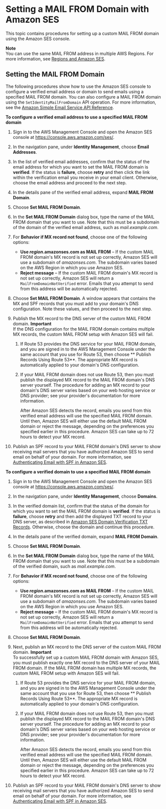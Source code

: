 # Setting a MAIL FROM Domain with Amazon SES<a name="mail-from-set"></a>

This topic contains procedures for setting up a custom MAIL FROM domain using the Amazon SES console\.

**Note**  
You can use the same MAIL FROM address in multiple AWS Regions\. For more information, see [Regions and Amazon SES](regions.md)\.

## Setting the MAIL FROM Domain<a name="mail-from-setup-procedure"></a>

The following procedures show how to use the Amazon SES console to configure a verified email address or domain to send emails using a specified MAIL FROM domain\. You can also configure a MAIL FROM domain using the `SetIdentityMailFromDomain` API operation\. For more information, see the [Amazon Simple Email Service API Reference](https://docs.aws.amazon.com/ses/latest/APIReference/)\.

**To configure a verified email address to use a specified MAIL FROM domain**

1. Sign in to the AWS Management Console and open the Amazon SES console at [https://console\.aws\.amazon\.com/ses/](https://console.aws.amazon.com/ses/)\.

1. In the navigation pane, under **Identity Management**, choose **Email Addresses**\.

1. In the list of verified email addresses, confirm that the status of the email address for which you want to set the MAIL FROM domain is **verified**\. If the status is **failure**, choose **retry** and then click the link within the verification email you receive in your email client\. Otherwise, choose the email address and proceed to the next step\.

1. In the details pane of the verified email address, expand **MAIL FROM Domain**\.

1. Choose **Set MAIL FROM Domain**\.

1. In the **Set MAIL FROM Domain** dialog box, type the name of the MAIL FROM domain that you want to use\. Note that this must be a subdomain of the domain of the verified email address, such as *mail\.example\.com*\.

1. For **Behavior if MX record not found**, choose one of the following options:
   + **Use *region*\.amazonses\.com as MAIL FROM** – If the custom MAIL FROM domain's MX record is not set up correctly, Amazon SES will use a subdomain of *amazonses\.com*\. The subdomain varies based on the AWS Region in which you use Amazon SES\.
   + **Reject message** – If the custom MAIL FROM domain's MX record is not set up correctly, Amazon SES will return a `MailFromDomainNotVerified` error\. Emails that you attempt to send from this address will be automatically rejected\.

1. Choose **Set MAIL FROM Domain**\. A window appears that contains the MX and SPF records that you must add to your domain's DNS configuration\. Note these values, and then proceed to the next step\.

1. Publish the MX record to the DNS server of the custom MAIL FROM domain\.
**Important**  
If the DNS configuration for the MAIL FROM domain contains multiple MX records, the custom MAIL FROM setup with Amazon SES will fail\.

   1. If Route 53 provides the DNS service for your MAIL FROM domain, and you are signed in to the AWS Management Console under the same account that you use for Route 53, then choose ** Publish Records Using Route 53**\. The appropriate MX record is automatically applied to your domain's DNS configuration\.

   1. If your MAIL FROM domain does not use Route 53, then you must publish the displayed MX record to the MAIL FROM domain's DNS server yourself\. The procedure for adding an MX record to your domain's DNS server varies based on your web hosting service or DNS provider; see your provider's documentation for more information\. 

      After Amazon SES detects the record, emails you send from this verified email address will use the specified MAIL FROM domain\. Until then, Amazon SES will either use the default MAIL FROM domain or reject the message, depending on the preferences you specified earlier in this procedure\. Amazon SES can take up to 72 hours to detect your MX record\.

1. Publish an SPF record to your MAIL FROM domain's DNS server to show receiving mail servers that you have authorized Amazon SES to send email on behalf of your domain\. For more information, see [Authenticating Email with SPF in Amazon SES](spf.md)\.

**To configure a verified domain to use a specified MAIL FROM domain**

1. Sign in to the AWS Management Console and open the Amazon SES console at [https://console\.aws\.amazon\.com/ses/](https://console.aws.amazon.com/ses/)\.

1. In the navigation pane, under **Identity Management**, choose **Domains**\.

1. In the verified domain list, confirm that the status of the domain for which you want to set the MAIL FROM domain is **verified**\. If the status is **failure**, choose **retry** and then add the displayed TXT record to your DNS server, as described in [Amazon SES Domain Verification TXT Records](dns-txt-records.md)\. Otherwise, choose the domain and continue this procedure\.

1. In the details pane of the verified domain, expand **MAIL FROM Domain**\.

1. Choose **Set MAIL FROM Domain**\.

1. In the **Set MAIL FROM Domain** dialog box, type the name of the MAIL FROM domain that you want to use\. Note that this must be a subdomain of the verified domain, such as *mail\.example\.com*\.

1. For **Behavior if MX record not found**, choose one of the following options:
   + **Use *region*\.amazonses\.com as MAIL FROM** – If the custom MAIL FROM domain's MX record is not set up correctly, Amazon SES will use a subdomain of *amazonses\.com*\. The subdomain varies based on the AWS Region in which you use Amazon SES\.
   + **Reject message** – If the custom MAIL FROM domain's MX record is not set up correctly, Amazon SES will return a `MailFromDomainNotVerified` error\. Emails that you attempt to send from this address will be automatically rejected\.

1. Choose **Set MAIL FROM Domain**\.

1. Next, publish an MX record to the DNS server of the custom MAIL FROM domain\.
**Important**  
To successfully set up a custom MAIL FROM domain with Amazon SES, you must publish exactly one MX record to the DNS server of your MAIL FROM domain\. If the MAIL FROM domain has multiple MX records, the custom MAIL FROM setup with Amazon SES will fail\.

   1. If Route 53 provides the DNS service for your MAIL FROM domain, and you are signed in to the AWS Management Console under the same account that you use for Route 53, then choose ** Publish Records Using Route 53**\. The appropriate MX record is automatically applied to your domain's DNS configuration\.

   1. If your MAIL FROM domain does not use Route 53, then you must publish the displayed MX record to the MAIL FROM domain's DNS server yourself\. The procedure for adding an MX record to your domain's DNS server varies based on your web hosting service or DNS provider; see your provider's documentation for more information\. 

      After Amazon SES detects the record, emails you send from this verified email address will use the specified MAIL FROM domain\. Until then, Amazon SES will either use the default MAIL FROM domain or reject the message, depending on the preferences you specified earlier in this procedure\. Amazon SES can take up to 72 hours to detect your MX record\.

1. Publish an SPF record to your MAIL FROM domain's DNS server to show receiving mail servers that you have authorized Amazon SES to send email on behalf of your domain\. For more information, see [Authenticating Email with SPF in Amazon SES](spf.md)\.
